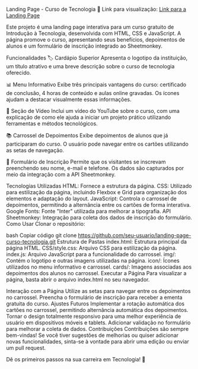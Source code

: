 Landing Page - Curso de Tecnologia
🔗 Link para visualização: [Link para a Landing Page](https://lading-page-dnc-gabrielcamilo.netlify.app/)

Este projeto é uma landing page interativa para um curso gratuito de Introdução à Tecnologia, desenvolvida com HTML, CSS e JavaScript. A página promove o curso, apresentando seus benefícios, depoimentos de alunos e um formulário de inscrição integrado ao Sheetmonkey.

Funcionalidades
🏷️ Cardápio Superior
Apresenta o logotipo da instituição, um título atrativo e uma breve descrição sobre o curso de tecnologia oferecido.

📊 Menu Informativo
Exibe três principais vantagens do curso: certificado de conclusão, 4 horas de conteúdo e aulas online gravadas. Os ícones ajudam a destacar visualmente essas informações.

🎥 Seção de Vídeo
Inclui um vídeo do YouTube sobre o curso, com uma explicação de como ele ajuda a iniciar um projeto prático utilizando ferramentas e métodos tecnológicos.

📚 Carrossel de Depoimentos
Exibe depoimentos de alunos que já participaram do curso. O usuário pode navegar entre os cartões utilizando as setas de navegação.

📝 Formulário de Inscrição
Permite que os visitantes se inscrevam preenchendo seu nome, e-mail e telefone. Os dados são capturados por meio da integração com a API Sheetmonkey.

Tecnologias Utilizadas
HTML: Fornece a estrutura da página.
CSS: Utilizado para estilização da página, incluindo Flexbox e Grid para organização dos elementos e adaptação do layout.
JavaScript: Controla o carrossel de depoimentos, permitindo a alternância entre os cartões de forma interativa.
Google Fonts: Fonte "Inter" utilizada para melhorar a tipografia.
API Sheetmonkey: Integração para coleta dos dados de inscrição do formulário.
Como Usar
Clonar o repositório:

bash
Copiar código
git clone https://github.com/seu-usuario/landing-page-curso-tecnologia.git
Estrutura de Pastas
index.html: Estrutura principal da página HTML.
CSS/style.css: Arquivo CSS para estilização da página.
index.js: Arquivo JavaScript para a funcionalidade do carrossel.
img/: Contém o logotipo e outras imagens utilizadas na página.
icon/: Ícones utilizados no menu informativo e carrossel.
cards/: Imagens associadas aos depoimentos dos alunos no carrossel.
Executar a Página
Para visualizar a página, basta abrir o arquivo index.html no seu navegador.

Interação com a Página
Utilize as setas para navegar entre os depoimentos no carrossel.
Preencha o formulário de inscrição para receber a ementa gratuita do curso.
Ajustes Futuros
Implementar a rotação automática dos cartões no carrossel, permitindo alternância automática dos depoimentos.
Tornar o design totalmente responsivo para uma melhor experiência de usuário em dispositivos móveis e tablets.
Adicionar validação no formulário para melhorar a coleta de dados.
Contribuições
Contribuições são sempre bem-vindas! Se você tiver sugestões de melhorias ou quiser adicionar novas funcionalidades, sinta-se à vontade para abrir uma edição ou enviar um pull request.

Dê os primeiros passos na sua carreira em Tecnologia! 🚀







